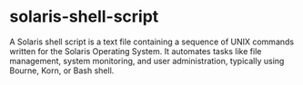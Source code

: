 # solaris-shell-script
A Solaris shell script is a text file containing a sequence of UNIX commands written for the Solaris Operating System. It automates tasks like file management, system monitoring, and user administration, typically using Bourne, Korn, or Bash shell.
